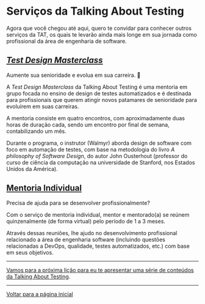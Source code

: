 # Serviços da Talking About Testing

Agora que você chegou até aqui, quero te convidar para conhecer outros serviços da TAT, os quais te levarão ainda mais longe em sua jornada como profissional da área de engenharia de software.

## [_Test Design Masterclass_](https://talkingabouttesting.com/test-design-masterclass/)

Aumente sua senioridade e evolua em sua carreira. 🚀

A _Test Design Masterclass_ da Talking About Testing é uma mentoria em grupo focada no ensino de design de testes automatizados e é destinada para profissionais que querem atingir novos patamares de senioridade para evoluírem em suas carreiras.

A mentoria consiste em quatro encontros, com aproximadamente duas horas de duração cada, sendo um encontro por final de semana, contabilizando um mês.

Durante o programa, o instrutor (Walmyr) aborda design de software com foco em automação de testes, com base na metodologia do livro _A philosophy of Software Design_, do autor John Ousterhout (professor do curso de ciência da computação na universidade de Stanford, nos Estados Unidos da América).

## [Mentoria Individual](https://talkingabouttesting.com/servicos/mentoria-coaching/)

Precisa de ajuda para se desenvolver profissionalmente?

Com o serviço de mentoria individual, mentor e mentorado(a) se reúnem quinzenalmente (de forma virtual) pelo período de 1 a 3 meses.

Através dessas reuniões, lhe ajudo no desenvolvimento profissional relacionado a área de engenharia software (incluindo questões relacionadas a DevOps, qualidade, testes automatizados, etc.) com base em seus objetivos.

___

[Vamos para a próxima lição para eu te apresentar uma série de conteúdos da Talking About Testing](./tat-content.md).

___

[Voltar para a página inicial](../README.md)
